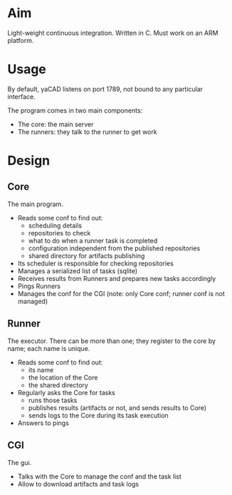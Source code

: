 # Aim

Light-weight continuous integration. Written in C. Must work on an ARM platform.

# Usage

By default, yaCAD listens on port 1789, not bound to any particular
interface.

The program comes in two main components:
* The core: the main server
* The runners: they talk to the runner to get work

# Design

## Core

The main program.

* Reads some conf to find out:
    * scheduling details
    * repositories to check
    * what to do when a runner task is completed
    * configuration independent from the published repositories
    * shared directory for artifacts publishing
* Its scheduler is responsible for checking repositories
* Manages a serialized list of tasks (sqlite)
* Receives results from Runners and prepares new tasks accordingly
* Pings Runners
* Manages the conf for the CGI (note: only Core conf; runner conf is
  not managed)

## Runner

The executor. There can be more than one; they register to the core by
name; each name is unique.

* Reads some conf to find out:
    * its name
    * the location of the Core
    * the shared directory
* Regularly asks the Core for tasks
    * runs those tasks
    * publishes results (artifacts or not, and sends results to Core)
    * sends logs to the Core during its task execution
* Answers to pings

## CGI

The gui.

* Talks with the Core to manage the conf and the task list
* Allow to download artifacts and task logs
